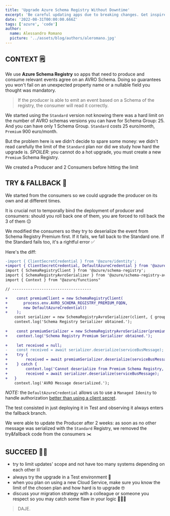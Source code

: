 ```yaml
---
title: 'Upgrade Azure Schema Registry Without Downtime'
excerpt: 'Be careful updating apps due to breaking changes. Get inspired from what I did.'
date: '2022-08-31T00:00:00.666Z'
tags: ['azure', 'code']
author:
  name: Alessandro Romano
  picture: '../assets/blog/authors/aleromano.jpg'
---
```


## CONTEXT 🗒️

We use **Azure Schema Registry** so apps that need to produce and consume relevant events agree on an AVRO Schema.
Doing so guarantees you won't fail on an unexpected property name or a nullable field you thought was mandatory.

> If the producer is able to emit an event based on a Schema of the registry, the consumer will read it correctly.

We started using the `Standard` version not knowing there was a hard limit on the number of AVRO schemas versions you can have for Schema Group: 25.
And you can have only 1 Schema Group.
`Standard` costs 25 euro/month, `Premium` 900 euro/month.

But the problem here is we didn't decide to spare some money: we didn't read carefully the limit of the `Standard` plan nor did we study how hard the upgrade is. _SPOILER_: you cannot do a hot upgrade, you must create a new `Premium` Schema Registry.

We created a Producer and 2 Consumers before hitting the limit

## TRY & FALLBACK 🦾

We started from the consumers so we could upgrade the producer on its own and at different times.

It is crucial not to temporally bind the deployment of producer and consumers: should you roll back one of them, you are forced to roll back the 3 of them 😐

We modified the consumers so they try to deserialize the event from Schema Registry Premium first. If it fails, we fall back to the Standard one. If the Standard fails too, it's a rightful error ✅

Here's the diff:

```diff
-import { ClientSecretCredential } from '@azure/identity';
+import { ClientSecretCredential, DefaultAzureCredential } from '@azure/identity';
import { SchemaRegistryClient } from '@azure/schema-registry';
import { SchemaRegistryAvroSerializer } from '@azure/schema-registry-avro';
import { Context } from "@azure/functions"

// -----------------------------------

+    const premiumClient = new SchemaRegistryClient(
+       process.env.AVRO_SCHEMA_REGISTRY_PREMIUM_FQDN,
+       new DefaultAzureCredential()
+    );
    const serializer = new SchemaRegistryAvroSerializer(client, { groupName: 'ALL_AVRO_SCHEMA' });
    context.log('Schema Registry Serializer obtained.');
    
+    const premiumSerializer = new SchemaRegistryAvroSerializer(premiumClient, { groupName: 'ALL_AVRO_SCHEMA' });
+    context.log('Schema Registry Premium Serializer obtained.');
 
+    let received = null;
-    const received = await serializer.deserialize(serviceBusMessage);
+    try {
+        received = await premiumSerializer.deserialize(serviceBusMessage);
+    } catch {
+        context.log('Cannot deserialize from Premium Schema Registry, fallbacking to Standard...');
+        received = await serializer.deserialize(serviceBusMessage);
+   }
    context.log('AVRO Message deserialized.');

```

_NOTE:_ the `DefaultAzureCredential` allows us to use a `Managed Idenity` to handle authorization [better than using a client secret](https://docs.microsoft.com/en-us/azure/active-directory/managed-identities-azure-resources/overview).

The test consisted in just deploying it in Test and observing it always enters the fallback branch.

We were able to update the Producer after 2 weeks: as soon as no other message was serialized with the `Standard` Registry, we removed the try&fallback code from the consumers ✂️

## SUCCEED 🤘🏻

- try to limit updates' scope and not have too many systems depending on each other ⛓️
- always try the upgrade in a Test environment 🦺
- when you plan on using a new Cloud Service, make sure you know the limit of the chosen plan and how hard is to upgrade 🤓
- discuss your migration strategy with a colleague or someone you respect so you may catch some flaw in your logic 🧑‍🤝‍🧑

> DAJE.
